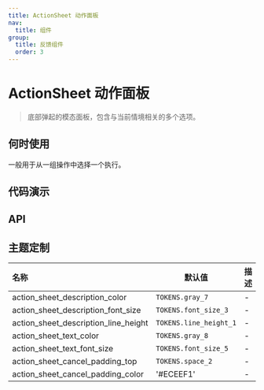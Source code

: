 ```yaml
---
title: ActionSheet 动作面板
nav:
  title: 组件
group:
  title: 反馈组件
  order: 3
---
```


# ActionSheet 动作面板

> 底部弹起的模态面板，包含与当前情境相关的多个选项。

## 何时使用

一般用于从一组操作中选择一个执行。

## 代码演示

<code src="./__fixtures__/base.tsx"></code>

<code src="./__fixtures__/component.tsx"></code>

## API

<API hideTitle id="ActionSheet"></API>

## 主题定制

| 名称                                 | 默认值                 | 描述 |
| :----------------------------------- | ---------------------- | ---- |
| action_sheet_description_color       | `TOKENS.gray_7`        | -    |
| action_sheet_description_font_size   | `TOKENS.font_size_3`   | -    |
| action_sheet_description_line_height | `TOKENS.line_height_1` | -    |
| action_sheet_text_color              | `TOKENS.gray_8`        | -    |
| action_sheet_text_font_size          | `TOKENS.font_size_5`   | -    |
| action_sheet_cancel_padding_top      | `TOKENS.space_2`       | -    |
| action_sheet_cancel_padding_color    | '#ECEEF1'              | -    |
